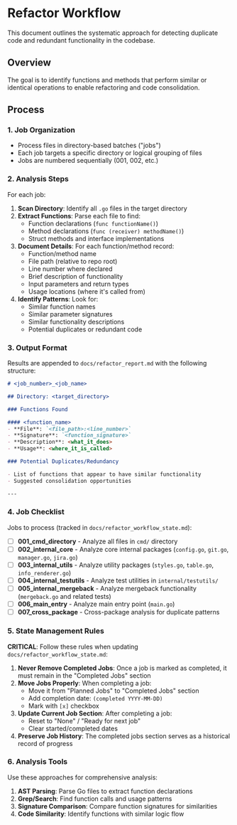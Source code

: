 # Refactor Workflow

This document outlines the systematic approach for detecting duplicate code and redundant functionality in the codebase.

## Overview

The goal is to identify functions and methods that perform similar or identical operations to enable refactoring and code consolidation.

## Process

### 1. Job Organization

- Process files in directory-based batches ("jobs")
- Each job targets a specific directory or logical grouping of files
- Jobs are numbered sequentially (001, 002, etc.)

### 2. Analysis Steps

For each job:

1. **Scan Directory**: Identify all `.go` files in the target directory
2. **Extract Functions**: Parse each file to find:
   - Function declarations (`func functionName()`)
   - Method declarations (`func (receiver) methodName()`)
   - Struct methods and interface implementations
3. **Document Details**: For each function/method record:
   - Function/method name
   - File path (relative to repo root)
   - Line number where declared
   - Brief description of functionality
   - Input parameters and return types
   - Usage locations (where it's called from)
4. **Identify Patterns**: Look for:
   - Similar function names
   - Similar parameter signatures
   - Similar functionality descriptions
   - Potential duplicates or redundant code

### 3. Output Format

Results are appended to `docs/refactor_report.md` with the following structure:

```markdown
# <job_number>_<job_name>

## Directory: <target_directory>

### Functions Found

#### <function_name>
- **File**: `<file_path>:<line_number>`
- **Signature**: `<function_signature>`
- **Description**: <what_it_does>
- **Usage**: <where_it_is_called>

### Potential Duplicates/Redundancy

- List of functions that appear to have similar functionality
- Suggested consolidation opportunities

---
```

### 4. Job Checklist

Jobs to process (tracked in `docs/refactor_workflow_state.md`):

- [ ] **001_cmd_directory** - Analyze all files in `cmd/` directory
- [ ] **002_internal_core** - Analyze core internal packages (`config.go`, `git.go`, `manager.go`, `jira.go`)
- [ ] **003_internal_utils** - Analyze utility packages (`styles.go`, `table.go`, `info_renderer.go`)
- [ ] **004_internal_testutils** - Analyze test utilities in `internal/testutils/`
- [ ] **005_internal_mergeback** - Analyze mergeback functionality (`mergeback.go` and related tests)
- [ ] **006_main_entry** - Analyze main entry point (`main.go`)
- [ ] **007_cross_package** - Cross-package analysis for duplicate patterns

### 5. State Management Rules

**CRITICAL**: Follow these rules when updating `docs/refactor_workflow_state.md`:

1. **Never Remove Completed Jobs**: Once a job is marked as completed, it must remain in the "Completed Jobs" section
2. **Move Jobs Properly**: When completing a job:
   - Move it from "Planned Jobs" to "Completed Jobs" section
   - Add completion date: `(completed YYYY-MM-DD)`
   - Mark with `[x]` checkbox
3. **Update Current Job Section**: After completing a job:
   - Reset to "None" / "Ready for next job"
   - Clear started/completed dates
4. **Preserve Job History**: The completed jobs section serves as a historical record of progress

### 6. Analysis Tools

Use these approaches for comprehensive analysis:

1. **AST Parsing**: Parse Go files to extract function declarations
2. **Grep/Search**: Find function calls and usage patterns
3. **Signature Comparison**: Compare function signatures for similarities
4. **Code Similarity**: Identify functions with similar logic flow

